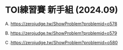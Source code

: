 # TOI練習賽 新手組 (2024.09)

A. https://zerojudge.tw/ShowProblem?problemid=o578

B. https://zerojudge.tw/ShowProblem?problemid=o579

C .https://zerojudge.tw/ShowProblem?problemid=o580